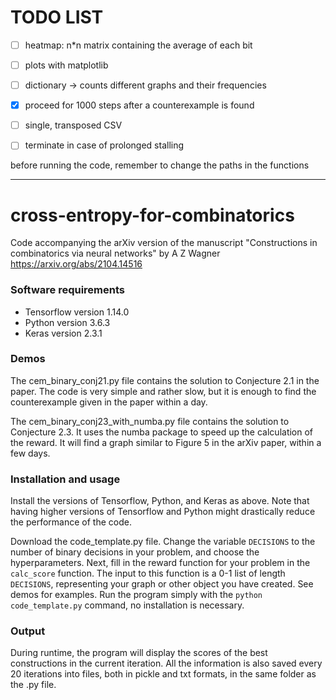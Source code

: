 # TODO LIST

- [ ]  heatmap: n*n matrix containing the average of each bit
- [ ] plots with matplotlib
- [ ] dictionary → counts different graphs and their frequencies
- [X] proceed for 1000 steps after a counterexample is found
- [ ] single, transposed CSV
- [ ] terminate in case of prolonged stalling

      
before running the code, remember to change the paths in the functions

---


# cross-entropy-for-combinatorics
Code accompanying the arXiv version of the manuscript "Constructions in combinatorics via neural networks" by A Z Wagner
https://arxiv.org/abs/2104.14516


### Software requirements

- Tensorflow version 1.14.0
- Python version 3.6.3
- Keras version 2.3.1

### Demos

The cem_binary_conj21.py file contains the solution to Conjecture 2.1 in the paper. The code is very simple and rather slow, but it is enough to find the counterexample given in the paper within a day.

The cem_binary_conj23_with_numba.py file contains the solution to Conjecture 2.3. It uses the numba package to speed up the calculation of the reward. It will find a graph similar to Figure 5 in the arXiv paper, within a few days.

### Installation and usage

Install the versions of Tensorflow, Python, and Keras as above. Note that having higher versions of Tensorflow and Python might drastically reduce the performance of the code.

Download the code_template.py file. Change the variable `DECISIONS` to the number of binary decisions in your problem, and choose the hyperparameters. Next, fill in the reward function for your problem in the `calc_score` function. The input to this function is a 0-1 list of length `DECISIONS`, representing your graph or other object you have created. See demos for examples. Run the program simply with the `python code_template.py` command, no installation is necessary.

### Output

During runtime, the program will display the scores of the best constructions in the current iteration. All the information is also saved every 20 iterations into files, both in pickle and txt formats, in the same folder as the .py file.




